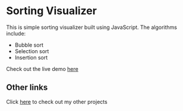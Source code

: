 # Sorting Visualizer

This is simple sorting visualizer built using JavaScript. The algorithms include:

- Bubble sort
- Selection sort
- Insertion sort

Check out the live demo [here](https://prtvi.github.io/sorting-visualizer/)

## Other links

Click [here](https://prtvi.github.io/allprojects.html) to check out my other projects
